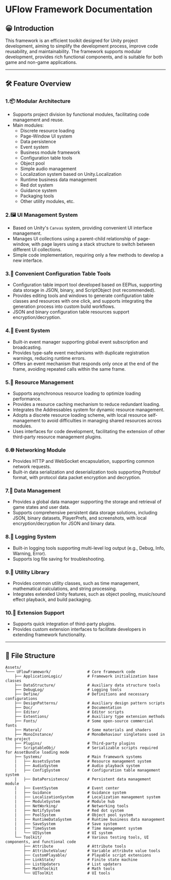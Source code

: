 # UFlow Framework Documentation

## 😀 Introduction

This framework is an efficient toolkit designed for Unity project development, aiming to simplify the development process, improve code reusability, and maintainability. The framework supports modular development, provides rich functional components, and is suitable for both game and non-game applications.

---

## 🛠️ Feature Overview

### 1.📦 **Modular Architecture**
- Supports project division by functional modules, facilitating code management and reuse.
- Main modules:
    - Discrete resource loading
    - Page-Window UI system
    - Data persistence
    - Event system
    - Business module framework
    - Configuration table tools
    - Object pool
    - Simple audio management
    - Localization system based on Unity.Localization
    - Runtime business data management
    - Red dot system
    - Guidance system
    - Packaging tools
    - Other utility modules, etc.

### 2.🖼️ **UI Management System**
- Based on Unity's `Canvas` system, providing convenient UI interface management.
- Manages UI collections using a parent-child relationship of page-window, with page layers using a stack structure to switch between different UI collections.
- Simple code implementation, requiring only a few methods to develop a new interface.

### 3.📑 **Convenient Configuration Table Tools**
- Configuration table import tool developed based on EEPlus, supporting data storage in JSON, binary, and ScriptObject (not recommended).
- Provides editing tools and windows to generate configuration table classes and resources with one click, and supports integrating the generation process into custom build workflows.
- JSON and binary configuration table resources support encryption/decryption.

### 4.📢 **Event System**
- Built-in event manager supporting global event subscription and broadcasting.
- Provides type-safe event mechanisms with duplicate registration warnings, reducing runtime errors.
- Offers an event mechanism that responds only once at the end of the frame, avoiding repeated calls within the same frame.

### 5.📂 **Resource Management**
- Supports asynchronous resource loading to optimize loading performance.
- Provides a resource caching mechanism to reduce redundant loading.
- Integrates the Addressables system for dynamic resource management.
- Adopts a discrete resource loading scheme, with local resource self-management to avoid difficulties in managing shared resources across modules.
- Uses interfaces for code development, facilitating the extension of other third-party resource management plugins.

### 6.🌐 **Networking Module**
- Provides HTTP and WebSocket encapsulation, supporting common network requests.
- Built-in data serialization and deserialization tools supporting Protobuf format, with protocol data packet encryption and decryption.

### 7.💾 **Data Management**
- Provides a global data manager supporting the storage and retrieval of game states and user data.
- Supports comprehensive persistent data storage solutions, including JSON, binary datasets, PlayerPrefs, and screenshots, with local encryption/decryption for JSON and binary data.

### 8.📝 **Logging System**
- Built-in logging tools supporting multi-level log output (e.g., Debug, Info, Warning, Error).
- Supports log file saving for troubleshooting.

### 9.🔧 **Utility Library**
- Provides common utility classes, such as time management, mathematical calculations, and string processing.
- Integrates extended Unity features, such as object pooling, music/sound effect playback, and build packaging.

### 10.🔗 **Extension Support**
- Supports quick integration of third-party plugins.
- Provides custom extension interfaces to facilitate developers in extending framework functionality.

---

## 📂 File Structure

```plaintext
Assets/
└─── UFlowFramework/                # Core framework code
    ├── ApplicationLogic/           # Framework initialization base classes
    ├── DataStructure/              # Auxiliary data structure tools
    ├── DebugLog/                   # Logging tools
    ├── Define/                     # Definitions and necessary configurations
    ├── DesignPatterns/             # Auxiliary design pattern scripts
    ├── Doc/                        # Documentation
    ├── Editor/                     # Editor scripts
    ├── Extentions/                 # Auxiliary type extension methods
    ├── Fonts/                      # Some open-source commercial fonts
    ├── Materal/                    # Some materials and shaders
    ├── MonoInstance/               # MonoBehaviour singletons used in the project
    ├── Plugins/                    # Third-party plugins
    ├── ScriptableObj/              # Serializable scripts required for AssetBundle loading mode
    ├── Systems/                    # Main framework systems
    |   ├── AssetsSystem            # Resource management system
    |   ├── AudioSystem             # Audio playback system
    |   ├── ConfigSystem            # Configuration table management system
    |   ├── DataPersistence/        # Persistent data management module
    |   ├── EventSystem             # Event center
    |   ├── Guidance                # Guidance system
    |   ├── LocalizationSystem      # Localization management system
    |   ├── ModuleSystem            # Module hub
    |   ├── NetWorking/             # Networking tools
    |   ├── NotifySystem            # Red dot system
    |   ├── PoolSystem              # Object pool system
    |   ├── RuntimeDataSystem       # Runtime business data management
    |   ├── SaveSystem              # Save system
    |   ├── TimeSystem              # Time management system
    |   └── UISystem                # UI system
    └── Toolkit/                    # Various testing tools, UI components, and functional code
        ├── Attribute               # Attribute tools
        ├── AttributeValue/         # Variable attribute value tools
        ├── CustomPlayable/         # Playable script extensions
        ├── LinkState/              # Finite state machine
        ├── ListUpdaters            # List updaters
        ├── MathToolkit             # Math tools
        └── UIToolKit               # UI tools
